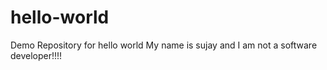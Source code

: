 # hello-world
Demo Repository for hello world
My name is sujay and I am not a software developer!!!!
